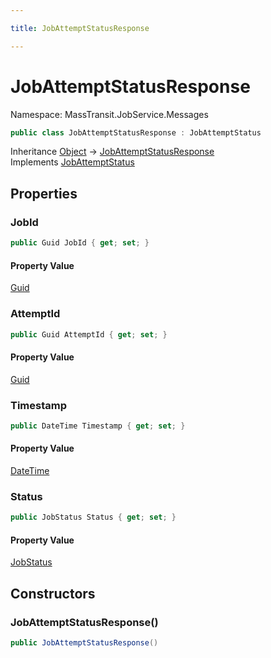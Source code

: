 ```yaml
---

title: JobAttemptStatusResponse

---
```


# JobAttemptStatusResponse

Namespace: MassTransit.JobService.Messages

```csharp
public class JobAttemptStatusResponse : JobAttemptStatus
```

Inheritance [Object](https://learn.microsoft.com/en-us/dotnet/api/system.object) → [JobAttemptStatusResponse](../masstransit-jobservice-messages/jobattemptstatusresponse)<br/>
Implements [JobAttemptStatus](../../masstransit-abstractions/masstransit-contracts-jobservice/jobattemptstatus)

## Properties

### **JobId**

```csharp
public Guid JobId { get; set; }
```

#### Property Value

[Guid](https://learn.microsoft.com/en-us/dotnet/api/system.guid)<br/>

### **AttemptId**

```csharp
public Guid AttemptId { get; set; }
```

#### Property Value

[Guid](https://learn.microsoft.com/en-us/dotnet/api/system.guid)<br/>

### **Timestamp**

```csharp
public DateTime Timestamp { get; set; }
```

#### Property Value

[DateTime](https://learn.microsoft.com/en-us/dotnet/api/system.datetime)<br/>

### **Status**

```csharp
public JobStatus Status { get; set; }
```

#### Property Value

[JobStatus](../../masstransit-abstractions/masstransit-contracts-jobservice/jobstatus)<br/>

## Constructors

### **JobAttemptStatusResponse()**

```csharp
public JobAttemptStatusResponse()
```
